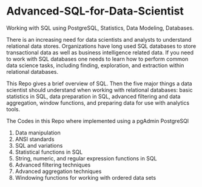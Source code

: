 # Advanced-SQL-for-Data-Scientist
Working with SQL using PostgreSQL, Statistics, Data Modeling, Databases.


There is an increasing need for data scientists and analysts to understand relational data stores. Organizations have long used SQL databases to store transactional data as well as business intelligence related data. If you need to work with SQL databases one needs to learn how to perform common data science tasks, including finding, exploration, and extraction within relational databases.


This Repo gives a brief overview of SQL. Then the five major things a data scientist should understand when working with relational databases: basic statistics in SQL, data preparation in SQL, advanced filtering and data aggregation, window functions, and preparing data for use with analytics tools.

The Codes in this Repo where implemented using a pgAdmin PostgreSQl

1. Data manipulation
2. ANSI standards
3. SQL and variations
4. Statistical functions in SQL
5. String, numeric, and regular expression functions in SQL
6. Advanced filtering techniques
7. Advanced aggregation techniques
8. Windowing functions for working with ordered data sets
